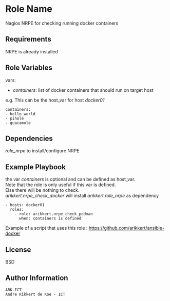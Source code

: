 Role Name
=========

Nagios NRPE for checking running docker containers

Requirements
------------

NRPE is already installed

Role Variables
--------------

vars:

- *containers*: list of docker containers that should run on target host

e.g. This can be the host_var for host *docker01*

    containers:
    - hello_world
    - pihole
    - guacamole

Dependencies
------------

*role_nrpe* to install/configure NRPE

Example Playbook
----------------

the var *containers* is optional and can be defined as host_var.  
Note that the role is only useful if this var is defined.  
Else there will be nothing to check.  
*arikkert.nrpe_check_docker* will install *arikkert.role_nrpe* as dependency

    - hosts: docker01
      roles:
        - role: arikkert.nrpe_check_podman
          when: containers is defined

Example of a script that uses this role : https://github.com/arikkert/ansible-docker

License
-------

BSD

Author Information
------------------

    ARK-ICT
    Andre Rikkert de Koe - ICT
